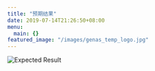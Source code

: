 ```yaml
---
title: "预期结果"
date: 2019-07-14T21:26:50+08:00
menu:
  main: {}
featured_image: "/images/genas_temp_logo.jpg"
---
```


![Expected Result](/images/expectedresult.jpg)